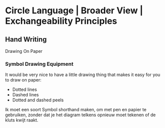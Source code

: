 ﻿Circle Language | Broader View | Exchangeability Principles
===========================================================

Hand Writing
------------

Drawing On Paper

### Symbol Drawing Equipment

It would be very nice to have a little drawing thing that makes it easy for you to draw on paper:

- Dotted lines
- Dashed lines
- Dotted and dashed peels

Ik moet een soort Symbol shorthand maken, om met pen en papier te gebruiken, zonder dat je het diagram telkens opnieuw moet tekenen of de kluts kwijt raakt.

